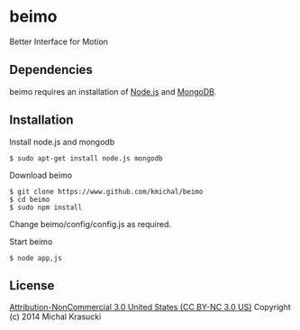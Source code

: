 beimo
=====

Better Interface for Motion

## Dependencies

beimo requires an installation of [Node.js](http://www.nodejs.org) and [MongoDB](http://www.mongodb.org).

## Installation
Install node.js and mongodb

	$ sudo apt-get install node.js mongodb

Download beimo

	$ git clone https://www.github.com/kmichal/beimo
	$ cd beimo
	$ sudo npm install

Change beimo/config/config.js as required. 

Start beimo

	$ node app,js





## License

[Attribution-NonCommercial 3.0 United States (CC BY-NC 3.0 US)](http://creativecommons.org/licenses/by-nc/3.0/us/) 
Copyright (c) 2014 Michal Krasucki
